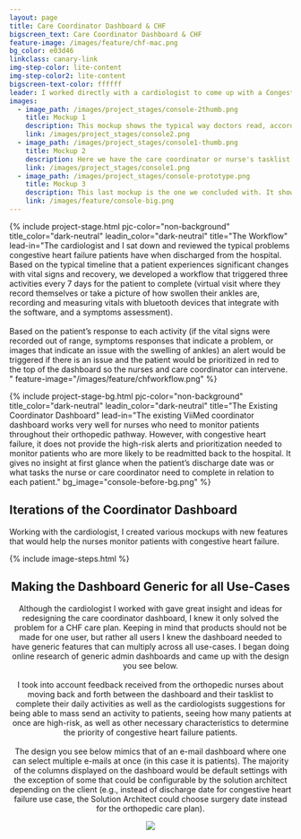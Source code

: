 ```yaml
---
layout: page
title: Care Coordinator Dashboard & CHF
bigscreen_text: Care Coordinator Dashboard & CHF
feature-image: /images/feature/chf-mac.png
bg_color: e03d46
linkclass: canary-link
img-step-color: lite-content
img-step-color2: lite-content
bigscreen-text-color: ffffff
leader: I worked directly with a cardiologist to come up with a Congestive Heart Failure (CHF) program to build with ViiMed’s platform. The idea behind the program was to minimize hospital readmissions during the critical 30 day period after the patient is discharged from the hospital. <br /><br /> We worked together to come up with 3 activities the patient needs to complete in order to stay on track with their health, as well as important elements on the coordinator dashboard that were necessary for nurses to manage patients with the highest risk of readmissions.
images:
  - image_path: /images/project_stages/console-2thumb.png
    title: Mockup 1
    description: This mockup shows the typical way doctors read, according to the cardiologist I worked with. The black paragraph you see on the upper left of the patients' progress bar is a string of data collected from the enrollment form (the nurse fills out a form on the software to enroll the patient into the program prior to when they leave the hospital).The mockup also shows a readmissions risk percentage for each patient which would also be calculated by the medical history entered on the enrollment form and the care plan activities.  
    link: /images/project_stages/console2.png
  - image_path: /images/project_stages/console1-thumb.png
    title: Mockup 2
    description: Here we have the care coordinator or nurse's tasklist embedded within their dashboard where they manage their patients (two interfaces becoming one so they don't have to jump back and forth). This version also provides an overall view of each patient's severity rating. If you click on the individual dot on the scatterplot, you would essentially be able to "drill down" into that patient's medical profile.
    link: /images/project_stages/console1.png
  - image_path: /images/project_stages/console-prototype.png
    title: Mockup 3
    description: This last mockup is the one we concluded with. It shows a high level view of the amount of patients in each severity category, and allows for generic use for all use-cases. I will go into more detail regarding the purpose for the generic use later on. We discussed that this dashboard view was essentially easier for development to tweak as it contained the majority of the existing features, but in a different layout.
    link: /images/feature/console-big.png
---
```


{% include project-stage.html pjc-color="non-background" title_color="dark-neutral" leadin_color="dark-neutral" title="The Workflow" lead-in="The cardiologist and I sat down and reviewed the typical problems congestive heart failure patients have when discharged from the hospital. Based on the typical timeline that a patient experiences significant changes with vital signs and recovery, we developed a workflow that triggered three activities every 7 days for the patient to complete (virtual visit where they record themselves or take a picture of how swollen their ankles are, recording and measuring vitals with bluetooth devices that integrate with the software, and a symptoms assessment). <br /> <br /> Based on the patient’s response to each activity (if the vital signs were recorded out of range, symptoms responses that indicate a problem, or images that indicate an issue with the swelling of ankles) an alert would be triggered if there is an issue and the patient would be prioritized in red to the top of the dashboard so the nurses and care coordinator can intervene. " feature-image="/images/feature/chfworkflow.png" %}

{% include project-stage-bg.html pjc-color="non-background" title_color="dark-neutral" leadin_color="dark-neutral" title="The Existing Coordinator Dashboard" lead-in="The existing ViiMed coordinator dashboard works very well for nurses who need to monitor patients throughout their orthopedic pathway. However, with congestive heart failure, it does not provide the high-risk alerts and prioritization needed to monitor patients who are more likely to be readmitted back to the hospital. It gives no insight at first glance when the patient’s discharge date was or what tasks the nurse or care coordinator need to complete in relation to each patient." bg_image="console-before-bg.png" %}

<div class="parrot mediumpadding">
  <h2 class="lite-content">Iterations of the Coordinator Dashboard</h2>
  <p class="lite-content">Working with the cardiologist, I created various mockups with new features that would help the nurses monitor patients with congestive heart failure.</p>
  {% include image-steps.html %}
</div>

<center>
<div class="generic-container">
<h2 class="generic">Making the Dashboard Generic for all Use-Cases</h2>
<p>Although the cardiologist I worked with gave great insight and ideas for redesigning the care coordinator dashboard, I knew it only solved the problem for a CHF care plan. Keeping in mind that products should not be made for one user, but rather all users I knew the dashboard needed to have generic features that can multiply across all use-cases. I began doing online research of generic admin dashboards and came up with the design you see below. <br><br>
I took into account feedback received from the orthopedic nurses about moving back and forth between the dashboard and their tasklist to complete their daily activities as well as the cardiologists suggestions for being able to mass send an activity to patients, seeing how many patients at once are high-risk, as well as other necessary characteristics to determine the priority of congestive heart failure patients.<br><br> The design you see below mimics that of an e-mail dashboard where one can select multiple e-mails at once (in this case it is patients). The majority of the columns displayed on the dashboard would be default settings with the exception of some that could be configurable by the solution architect depending on the client (e.g., instead of discharge date for congestive heart failure use case, the Solution Architect could choose surgery date instead for the orthopedic care plan).
</p>
<img src="/images/feature/chf-demo.gif">
</div>
</center>
